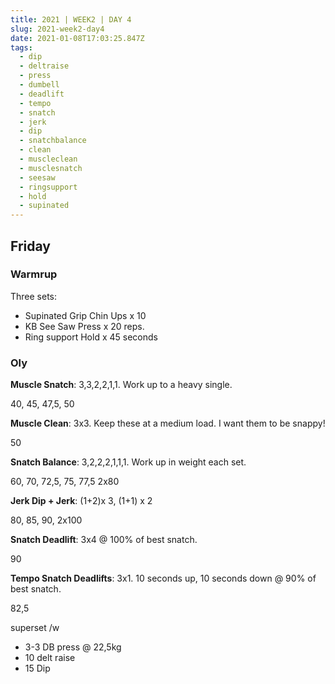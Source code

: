 ```yaml
---
title: 2021 | WEEK2 | DAY 4
slug: 2021-week2-day4
date: 2021-01-08T17:03:25.847Z
tags:
  - dip
  - deltraise
  - press
  - dumbell
  - deadlift
  - tempo
  - snatch
  - jerk
  - dip
  - snatchbalance
  - clean
  - muscleclean
  - musclesnatch
  - seesaw
  - ringsupport
  - hold
  - supinated
---
```

## Friday

### Warmrup

Three sets:

* Supinated Grip Chin Ups x 10
* KB See Saw Press x 20 reps.
* Ring support Hold x 45 seconds

### Oly

**Muscle Snatch**: 3,3,2,2,1,1. Work up to a heavy single.

40, 45, 47,5, 50

**Muscle Clean**: 3x3. Keep these at a medium load. I want them to be snappy!

50

**Snatch Balance**: 3,2,2,2,1,1,1. Work up in weight each set.

60, 70, 72,5, 75, 77,5 2x80

**Jerk Dip + Jerk**: (1+2)x 3, (1+1) x 2

80, 85, 90, 2x100

**Snatch Deadlift**: 3x4 @ 100% of best snatch.

90

**Tempo Snatch Deadlifts**: 3x1. 10 seconds up, 10 seconds down @ 90% of best snatch.

82,5

superset /w

* 3-3 DB press @ 22,5kg
* 10 delt raise
* 15 Dip